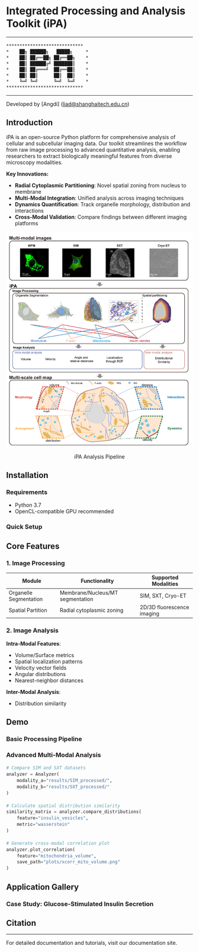 

# Integrated Processing and Analysis Toolkit (iPA)

---

```shell
​**​*​**​*​**​*​**​*​**​*​**​*​**​*​**​**​**​**​
*    ██╗ ██████╗   █████╗     *
*    ██║ ██╔══██╗ ██╔══██╗    *
*    ██║ ██████╔╝ ███████║    *
*    ██║ ██╔═══╝  ██╔══██║    *
*    ██║ ██║      ██║  ██║    *
*    ╚═╝ ╚═╝      ╚═╝  ╚═╝    *
​**​*​**​*​**​*​**​*​**​*​**​*​**​*​**​**​**​**​
```
---

Developed by [Angdi] (liad@shanghaitech.edu.cn)



## Introduction

iPA is an open-source Python platform for comprehensive analysis of cellular and subcellular imaging data. Our toolkit streamlines the workflow from raw image processing to advanced quantitative analysis, enabling researchers to extract biologically meaningful features from diverse microscopy modalities.

**Key Innovations:**
- **Radial Cytoplasmic Partitioning**: Novel spatial zoning from nucleus to membrane
- **Multi-Modal Integration**: Unified analysis across imaging techniques
- **Dynamics Quantification**: Track organelle morphology, distribution and interactions
- **Cross-Modal Validation**: Compare findings between different imaging platforms

![](./figs/figure_1_v25.jpg)

<center>iPA Analysis Pipeline</center>


## Installation

### Requirements
- Python 3.7
- OpenCL-compatible GPU recommended
<!-- - 8GB+ RAM (16GB recommended for large datasets) -->


### Quick Setup
<!-- ```bash
# Create conda environment
conda create -n ipa python=3.9
conda activate ipa

# Install core dependencies
pip install ipa-toolkit[full]

# Install optional bioformats support
conda install -c ome bioformats_pyjvm
``` -->


## Core Features

### 1. Image Processing
| Module          | Functionality                          | Supported Modalities          |
|-----------------|----------------------------------------|--------------------------------|
| Organelle Segmentation     | Membrane/Nucleus/MT segmentation       | SIM, SXT, Cryo-ET              |
| Spatial Partition | Radial cytoplasmic zoning             | 2D/3D fluorescence imaging     |


### 2. Image Analysis
**Intra-Modal Features**:
- Volume/Surface metrics
- Spatial localization patterns
- Velocity vector fields
- Angular distributions
- Nearest-neighbor distances

**Inter-Modal Analysis**:
- Distribution similarity


## Demo


### Basic Processing Pipeline



### Advanced Multi-Modal Analysis
```python
# Compare SIM and SXT datasets
analyzer = Analyzer(
    modality_a="results/SIM_processed/", 
    modality_b="results/SXT_processed/"
)

# Calculate spatial distribution similarity
similarity_matrix = analyzer.compare_distributions(
    feature="insulin_vesicles",
    metric="wasserstein"
)

# Generate cross-modal correlation plot
analyzer.plot_correlation(
    feature="mitochondria_volume",
    save_path="plots/xcorr_mito_volume.png"
)
```

## Application Gallery

### Case Study: Glucose-Stimulated Insulin Secretion


## Citation
<!-- 
```bibtex
@article{iPA2023,
  title={Integrated Processing and Analysis Toolkit for Multi-Scale Cellular Imaging},
  author={Researcher, A. et al.},
  journal={Nature Methods},
  year={2023},
  doi={10.1038/s41592-023-01987-9}
}
```
 -->
---




For detailed documentation and tutorials, visit our documentation site.

